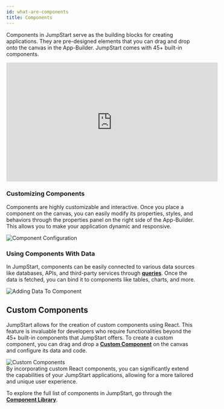 ```yaml
---
id: what-are-components
title: Components
---
```


Components in JumpStart serve as the building blocks for creating applications. They are pre-designed elements that you can drag and drop onto the canvas in the App-Builder. JumpStart comes with 45+ built-in components. 

<div class="video-container">
    <iframe width="560" height="315" src="https://www.youtube.com/embed/J3-wpo4J76U?si=D2ovxqa42HUGZ4PC&rel=0" frameborder="0" allow="accelerometer; autoplay; encrypted-media; gyroscope; picture-in-picture" allowfullscreen></iframe>
</div>

<div style={{paddingTop:'24px', paddingBottom:'24px'}}>

### Customizing Components

Components are highly customizable and interactive. Once you place a component on the canvas, you can easily modify its properties, styles, and behaviors through the properties panel on the right side of the App-Builder. This allows you to make your application dynamic and responsive. 

<div style={{textAlign: 'center'}}>
    <img className="screenshot-full" src="/img/jumpstart-concepts/what-are-components/component-config.gif" alt="Component Configuration" />
</div>

</div>

<div style={{paddingTop:'24px', paddingBottom:'24px'}}>

### Using Components With Data

In JumpStart, components can be easily connected to various data sources like databases, APIs, and third-party services through **[queries](what-are-queries)**. Once the data is fetched, you can bind it to components like tables, charts, and more. 

<div style={{textAlign: 'center'}}>
    <img className="screenshot-full" src="/img/jumpstart-concepts/what-are-components/adding-data-to-component.png" alt="Adding Data To Component" />
</div>

</div>

<div style={{paddingTop:'24px', paddingBottom:'24px'}}>

## Custom Components

JumpStart allows for the creation of custom components using React. This feature is invaluable for developers who require functionalities beyond the 45+ built-in components that JumpStart offers. To create a custom component, you can drag and drop a **[Custom Component](/docs/widgets/custom-component/)** on the canvas and configure its data and code. 

<div style={{textAlign: 'center'}}>
    <img className="screenshot-full" src="/img/jumpstart-concepts/what-are-components/custom-components.png" alt="Custom Components" />
</div>
By incorporating custom React components, you can significantly extend the capabilities of your JumpStart applications, allowing for a more tailored and unique user experience. 

</div>


To explore the full list of components in JumpStart, go through the **[Component Library](/docs/widgets/bounded-box)**.



